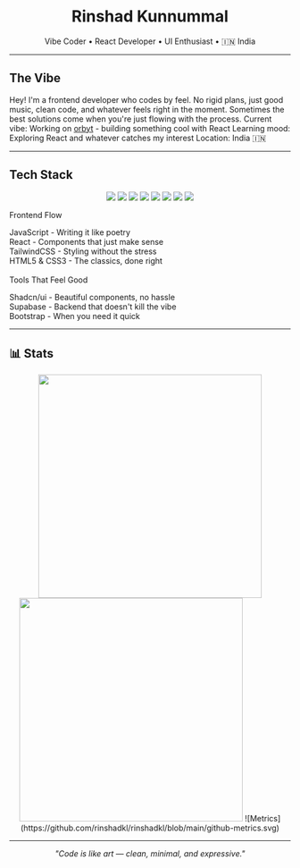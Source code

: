 <h1 align="center">Rinshad Kunnummal</h1>
<p align="center">Vibe Coder • React Developer • UI Enthusiast • 🇮🇳 India</p>

---

## The Vibe
Hey! I'm a frontend developer who codes by feel. No rigid plans, just good music, clean code, and whatever feels right in the moment. Sometimes the best solutions come when you're just flowing with the process.
Current vibe: Working on [orbyt](https://github.com/rinshadkl/orbyt-client) - building something cool with React
Learning mood: Exploring React and whatever catches my interest
Location: India 🇮🇳

---

##  Tech Stack
<p align="center">
  <img src="https://img.shields.io/badge/JavaScript-000000?style=flat&logo=javascript&logoColor=F7DF1E" />
  <img src="https://img.shields.io/badge/React-000000?style=flat&logo=react&logoColor=61DAFB" />
  <img src="https://img.shields.io/badge/TailwindCSS-000000?style=flat&logo=tailwind-css&logoColor=38B2AC" />
  <img src="https://img.shields.io/badge/HTML5-000000?style=flat&logo=html5&logoColor=E34F26" />
  <img src="https://img.shields.io/badge/CSS3-000000?style=flat&logo=css3&logoColor=1572B6" />
  <img src="https://img.shields.io/badge/Supabase-000000?style=flat&logo=supabase&logoColor=3ECF8E" />
  <img src="https://img.shields.io/badge/shadcn%2Fui-000000?logo=shadcnui&logoColor=fff&style=flat" />
  <img src="https://img.shields.io/badge/Bootstrap-000000?style=flat&logo=bootstrap&logoColor=7952B3" />
</p>

Frontend Flow

JavaScript - Writing it like poetry <br/>
React - Components that just make sense<br/>
TailwindCSS - Styling without the stress<br/>
HTML5 & CSS3 - The classics, done right<br/>
<br/>
Tools That Feel Good

Shadcn/ui - Beautiful components, no hassle<br/>
Supabase - Backend that doesn't kill the vibe<br/>
Bootstrap - When you need it quick<br/>

---

## 📊 Stats
<p align="center">
  <img src="https://github-readme-stats.vercel.app/api?username=rinshadkl&show_icons=true&theme=transparent" width="400" />
  <img src="https://github-readme-streak-stats.herokuapp.com?user=rinshadkl&theme=transparent" width="400" />
  ![Metrics](https://github.com/rinshadkl/rinshadkl/blob/main/github-metrics.svg)
</p>

------

<p align="center"><i>"Code is like art — clean, minimal, and expressive."</i></p>
